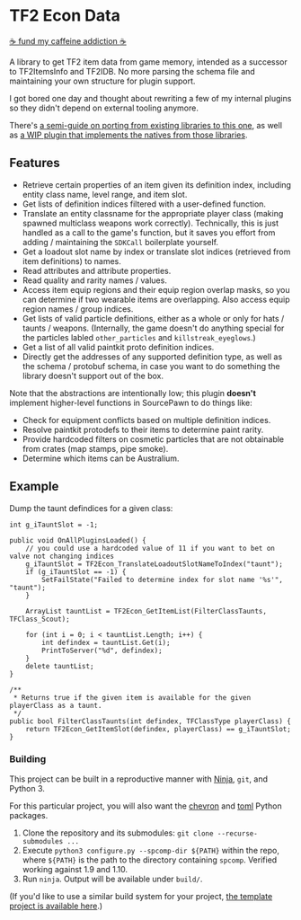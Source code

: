 # TF2 Econ Data

[:coffee: fund my caffeine addiction :coffee:](https://buymeacoff.ee/nosoop)

A library to get TF2 item data from game memory, intended as a successor to TF2ItemsInfo and
TF2IDB.  No more parsing the schema file and maintaining your own structure for plugin support.

I got bored one day and thought about rewriting a few of my internal plugins so they didn't
depend on external tooling anymore.

There's [a semi-guide on porting from existing libraries to this one][port-old-itemdata],
as well as [a WIP plugin that implements the natives from those libraries][econcompat].

[port-old-itemdata]: https://github.com/nosoop/SM-TFEconData/wiki/Porting-TF2IDB-and-TF2II-plugins-to-TFEconData
[econcompat]: https://github.com/nosoop/SM-TFEconDataCompat

## Features

- Retrieve certain properties of an item given its definition index, including entity class
name, level range, and item slot.
- Get lists of definition indices filtered with a user-defined function.
- Translate an entity classname for the appropriate player class (making spawned multiclass
weapons work correctly).  Technically, this is just handled as a call to the game's function,
but it saves you effort from adding / maintaining the `SDKCall` boilerplate yourself.
- Get a loadout slot name by index or translate slot indices (retrieved from item definitions)
to names.
- Read attributes and attribute properties.
- Read quality and rarity names / values.
- Access item equip regions and their equip region overlap masks, so you can determine if two
wearable items are overlapping.  Also access equip region names / group indices.
- Get lists of valid particle definitions, either as a whole or only for hats / taunts /
weapons.  (Internally, the game doesn't do anything special for the particles labled
`other_particles` and `killstreak_eyeglows`.)
- Get a list of all valid paintkit proto definition indices.
- Directly get the addresses of any supported definition type, as well as the schema / protobuf
schema, in case you want to do something the library doesn't support out of the box.

Note that the abstractions are intentionally low; this plugin **doesn't** implement higher-level
functions in SourcePawn to do things like:

- Check for equipment conflicts based on multiple definition indices.
- Resolve paintkit protodefs to their items to determine paint rarity.
- Provide hardcoded filters on cosmetic particles that are not obtainable from crates (map
stamps, pipe smoke).
- Determine which items can be Australium.

## Example

Dump the taunt defindices for a given class:

```sourcepawn
int g_iTauntSlot = -1;

public void OnAllPluginsLoaded() {
	// you could use a hardcoded value of 11 if you want to bet on valve not changing indices
	g_iTauntSlot = TF2Econ_TranslateLoadoutSlotNameToIndex("taunt");
	if (g_iTauntSlot == -1) {
		SetFailState("Failed to determine index for slot name '%s'", "taunt");
	}
	
	ArrayList tauntList = TF2Econ_GetItemList(FilterClassTaunts, TFClass_Scout);
	
	for (int i = 0; i < tauntList.Length; i++) {
		int defindex = tauntList.Get(i);
		PrintToServer("%d", defindex);
	}
	delete tauntList;
}

/**
 * Returns true if the given item is available for the given playerClass as a taunt.
 */
public bool FilterClassTaunts(int defindex, TFClassType playerClass) {
	return TF2Econ_GetItemSlot(defindex, playerClass) == g_iTauntSlot;
}
```

### Building

This project can be built in a reproductive manner with [Ninja](https://ninja-build.org/),
`git`, and Python 3.

For this particular project, you will also want the [chevron][] and [toml][] Python packages.

1.  Clone the repository and its submodules: `git clone --recurse-submodules ...`
2.  Execute `python3 configure.py --spcomp-dir ${PATH}` within the repo, where `${PATH}` is the
path to the directory containing `spcomp`.  Verified working against 1.9 and 1.10.
3.  Run `ninja`.  Output will be available under `build/`.

(If you'd like to use a similar build system for your project,
[the template project is available here][ninjatemplate].)

[ninjatemplate]: https://github.com/nosoop/NinjaBuild-SMPlugin
[chevron]: https://github.com/noahmorrison/chevron
[toml]: https://github.com/uiri/toml
